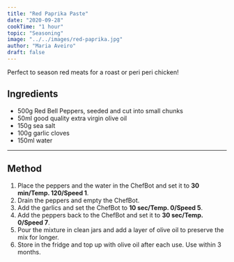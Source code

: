 ```yaml
---
title: "Red Paprika Paste"
date: "2020-09-28"
cookTime: "1 hour"
topic: "Seasoning"
image: "../../images/red-paprika.jpg"
author: "Maria Aveiro"
draft: false
---
```


Perfect to season red meats for a roast or peri peri chicken!

## Ingredients

- 500g Red Bell Peppers, seeded and cut into small chunks
- 50ml good quality extra virgin olive oil
- 150g sea salt
- 100g garlic cloves
- 150ml water

---

## Method

1. Place the peppers and the water in the ChefBot and set it to **30 min/Temp. 120/Speed 1**.
2. Drain the peppers and empty the ChefBot.
3. Add the garlics and set the ChefBot to **10 sec/Temp. 0/Speed 5**.
4. Add the peppers back to the ChefBot and set it to **30 sec/Temp. 0/Speed 7**.
5. Pour the mixture in clean jars and add a layer of olive oil to preserve the mix for longer.
6. Store in the fridge and top up with olive oil after each use. Use within 3 months.
